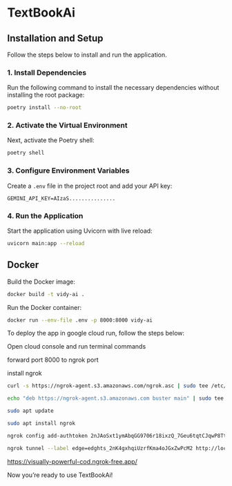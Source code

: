 # TextBookAi

## Installation and Setup

Follow the steps below to install and run the application.

### 1. Install Dependencies

Run the following command to install the necessary dependencies without installing the root package:

```bash
poetry install --no-root
```

### 2. Activate the Virtual Environment

Next, activate the Poetry shell:

```bash
poetry shell
```

### 3. Configure Environment Variables

Create a `.env` file in the project root and add your API key:

```plaintext
GEMINI_API_KEY=AIzaS...............
```

### 4. Run the Application

Start the application using Uvicorn with live reload:

```bash
uvicorn main:app --reload
```

## Docker

Build the Docker image:

```bash
docker build -t vidy-ai .
```

Run the Docker container:

```bash
docker run --env-file .env -p 8000:8000 vidy-ai
```

To deploy the app in google cloud run, follow the steps below:

Open cloud console and run terminal commands

forward port 8000 to ngrok port

install ngrok

```bash
curl -s https://ngrok-agent.s3.amazonaws.com/ngrok.asc | sudo tee /etc/apt/trusted.gpg.d/ngrok.asc > /dev/null
```

```bash
echo "deb https://ngrok-agent.s3.amazonaws.com buster main" | sudo tee /etc/apt/sources.list.d/ngrok.list > /dev/null
```

```bash
sudo apt update
```

```bash
sudo apt install ngrok
```

```bash
ngrok config add-authtoken 2nJAoSxt1ymAbqGG9706r18ixzQ_7Geu6tqtCJqwP8Tt4gpZC
```

```bash
ngrok tunnel --label edge=edghts_2nK4gxhqiUzrfKma4oJGxZwPcM2 http://localhost:8000
```

https://visually-powerful-cod.ngrok-free.app/

Now you’re ready to use TextBookAi!
